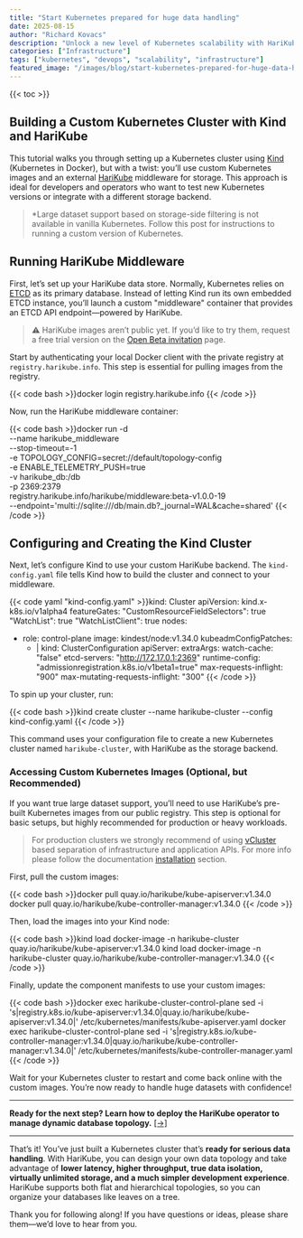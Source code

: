 ```yaml
---
title: "Start Kubernetes prepared for huge data handling"
date: 2025-08-15
author: "Richard Kovacs"
description: "Unlock a new level of Kubernetes scalability with HariKube."
categories: ["Infrastructure"]
tags: ["kubernetes", "devops", "scalability", "infrastructure"]
featured_image: "/images/blog/start-kubernetes-prepared-for-huge-data-handling.png"
---
```


{{< toc >}}

## Building a Custom Kubernetes Cluster with Kind and HariKube

This tutorial walks you through setting up a Kubernetes cluster using [Kind](https://kind.sigs.k8s.io) (Kubernetes in Docker), but with a twist: you’ll use custom Kubernetes images and an external [HariKube](/) middleware for storage. This approach is ideal for developers and operators who want to test new Kubernetes versions or integrate with a different storage backend.

> *Large dataset support based on storage-side filtering is not available in vanilla Kubernetes. Follow this post for instructions to running a custom version of Kubernetes.

## Running HariKube Middleware

First, let’s set up your HariKube data store. Normally, Kubernetes relies on [ETCD](https://etcd.io/) as its primary database. Instead of letting Kind run its own embedded ETCD instance, you’ll launch a custom "middleware" container that provides an ETCD API endpoint—powered by HariKube.

> ⚠️ HariKube images aren’t public yet. If you’d like to try them, request a free trial version on the [Open Beta invitation](/beta-invitation/) page.

Start by authenticating your local Docker client with the private registry at `registry.harikube.info`. This step is essential for pulling images from the registry.

{{< code bash >}}docker login registry.harikube.info
{{< /code >}}

Now, run the HariKube middleware container:

{{< code bash >}}docker run -d \
  --name harikube_middleware \
  --stop-timeout=-1 \
  -e TOPOLOGY_CONFIG=secret://default/topology-config \
  -e ENABLE_TELEMETRY_PUSH=true \
  -v harikube_db:/db \
  -p 2369:2379 \
  registry.harikube.info/harikube/middleware:beta-v1.0.0-19 \
  --endpoint='multi://sqlite:///db/main.db?_journal=WAL&cache=shared'
{{< /code >}}

## Configuring and Creating the Kind Cluster

Next, let’s configure Kind to use your custom HariKube backend. The `kind-config.yaml` file tells Kind how to build the cluster and connect to your middleware.

{{< code yaml "kind-config.yaml" >}}kind: Cluster
apiVersion: kind.x-k8s.io/v1alpha4
featureGates:
  "CustomResourceFieldSelectors": true
  "WatchList": true
  "WatchListClient": true
nodes:
- role: control-plane
  image: kindest/node:v1.34.0
  kubeadmConfigPatches:
  - |
    kind: ClusterConfiguration
    apiServer:
        extraArgs:
          watch-cache: "false"
          etcd-servers: "http://172.17.0.1:2369"
          runtime-config: "admissionregistration.k8s.io/v1beta1=true"
          max-requests-inflight: "900"
          max-mutating-requests-inflight: "300"
{{< /code >}}

To spin up your cluster, run:

{{< code bash >}}kind create cluster --name harikube-cluster --config kind-config.yaml
{{< /code >}}

This command uses your configuration file to create a new Kubernetes cluster named `harikube-cluster`, with HariKube as the storage backend.

### Accessing Custom Kubernetes Images (Optional, but Recommended)

If you want true large dataset support, you’ll need to use HariKube’s pre-built Kubernetes images from our public registry. This step is optional for basic setups, but highly recommended for production or heavy workloads.

> For production clusters we strongly recommend of using [vCluster](https://www.vcluster.com) based separation of infrastructure and application APIs. For more info please follow the documentation [installation](/docs/installation/#-setup-and-start-kubernetes) section.

First, pull the custom images:

{{< code bash >}}docker pull quay.io/harikube/kube-apiserver:v1.34.0
docker pull quay.io/harikube/kube-controller-manager:v1.34.0
{{< /code >}}

Then, load the images into your Kind node:

{{< code bash >}}kind load docker-image -n harikube-cluster quay.io/harikube/kube-apiserver:v1.34.0
kind load docker-image -n harikube-cluster quay.io/harikube/kube-controller-manager:v1.34.0
{{< /code >}}

Finally, update the component manifests to use your custom images:

{{< code bash >}}docker exec harikube-cluster-control-plane sed -i 's|registry.k8s.io/kube-apiserver:v1.34.0|quay.io/harikube/kube-apiserver:v1.34.0|' /etc/kubernetes/manifests/kube-apiserver.yaml
docker exec harikube-cluster-control-plane sed -i 's|registry.k8s.io/kube-controller-manager:v1.34.0|quay.io/harikube/kube-controller-manager:v1.34.0|' /etc/kubernetes/manifests/kube-controller-manager.yaml
{{< /code >}}

Wait for your Kubernetes cluster to restart and come back online with the custom images. You’re now ready to handle huge datasets with confidence!

---

**Ready for the next step? Learn how to deploy the HariKube operator to manage dynamic database topology.** [[→]](/blog/deploying-harikube-operator-to-manage-dynamic-database-topology/)

---

That’s it! You’ve just built a Kubernetes cluster that’s **ready for serious data handling**. With HariKube, you can design your own data topology and take advantage of **lower latency, higher throughput, true data isolation, virtually unlimited storage, and a much simpler development experience**. HariKube supports both flat and hierarchical topologies, so you can organize your databases like leaves on a tree.

Thank you for following along! If you have questions or ideas, please share them—we’d love to hear from you.
